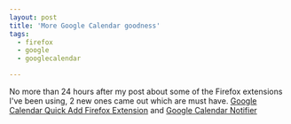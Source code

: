 ```yaml
---
layout: post
title: 'More Google Calendar goodness'
tags:
  - firefox
  - google
  - googlecalendar

---
```


No more than 24 hours after my post about some of the Firefox extensions I've been using, 2 new ones came out which are must have.
<a href="http://torrez.us/archives/2006/04/18/433/" target="_blank" rel="bookmark">Google Calendar Quick Add Firefox Extension</a> and <a href="http://extensions.npike.net/gcaln/index.html" target="_blank" id="install-link">Google Calendar Notifier</a>
